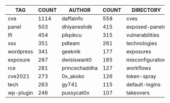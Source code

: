 |    TAG    | COUNT |    AUTHOR     | COUNT |    DIRECTORY     | COUNT | SEVERITY | COUNT |  TYPE   | COUNT |
|-----------|-------|---------------|-------|------------------|-------|----------|-------|---------|-------|
| cve       |  1114 | daffainfo     |   558 | cves             |  1116 | info     |  1157 | http    |  3103 |
| panel     |   503 | dhiyaneshdk   |   415 | exposed-panels   |   509 | high     |   854 | file    |    60 |
| lfi       |   454 | pikpikcu      |   315 | vulnerabilities  |   445 | medium   |   642 | network |    49 |
| xss       |   351 | pdteam        |   261 | technologies     |   249 | critical |   401 | dns     |    17 |
| wordpress |   341 | geeknik       |   177 | exposures        |   199 | low      |   178 |         |       |
| exposure  |   287 | dwisiswant0   |   165 | misconfiguration |   194 | unknown  |     6 |         |       |
| rce       |   281 | princechaddha |   127 | workflows        |   185 |          |       |         |       |
| cve2021   |   273 | 0x_akoko      |   126 | token-spray      |   152 |          |       |         |       |
| tech      |   263 | gy741         |   115 | default-logins   |    93 |          |       |         |       |
| wp-plugin |   246 | pussycat0x    |   107 | takeovers        |    67 |          |       |         |       |
